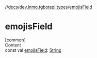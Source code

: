 //[docs](../../index.md)/[dev.inmo.tgbotapi.types](index.md)/[emojisField](emojis-field.md)



# emojisField  
[common]  
Content  
const val [emojisField](emojis-field.md): [String](https://kotlinlang.org/api/latest/jvm/stdlib/kotlin/-string/index.html)  



